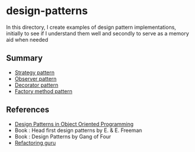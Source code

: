 # design-patterns
In this directory, I create examples of design pattern implementations, initially to see if I understand them well and secondly to serve as a memory aid when needed

## Summary

* [Strategy pattern](./src/strategy/README.MD)
* [Observer pattern](./src/observer/README.md)
* [Decorator pattern](./src/decorator/README.md)
* [Factory method pattern](./src/factory/README.md)

## References

* [Design Patterns in Object Oriented Programming](https://www.youtube.com/playlist?list=PLrhzvIcii6GNjpARdnO4ueTUAVR9eMBpc)
* Book : Head first design patterns by E. & E. Freeman
* Book : Design Patterns by Gang of Four
* [Refactoring guru](https://refactoring.guru/design-patterns)
